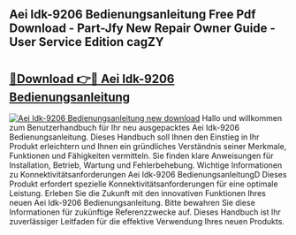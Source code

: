 ## Aei Idk-9206 Bedienungsanleitung Free Pdf Download - Part-Jfy New Repair Owner Guide - User Service Edition cagZY

# <h2><a href="http://df08z4.blite.top/?on=Aei+Idk-9206+Bedienungsanleitung">🔗Download 👉🔴 Aei Idk-9206 Bedienungsanleitung</a></h2>

[![Aei Idk-9206 Bedienungsanleitung new download](https://i.imgur.com/lujVjoI.png)](http://df08z4.blite.top/?on=Aei+Idk-9206+Bedienungsanleitung)
Hallo und willkommen zum Benutzerhandbuch für Ihr neu ausgepacktes Aei Idk-9206 Bedienungsanleitung. Dieses Handbuch soll Ihnen den Einstieg in Ihr Produkt erleichtern und Ihnen ein gründliches Verständnis seiner Merkmale, Funktionen und Fähigkeiten vermitteln. Sie finden klare Anweisungen für Installation, Betrieb, Wartung und Fehlerbehebung. Wichtige Informationen zu Konnektivitätsanforderungen Aei Idk-9206 BedienungsanleitungD Dieses Produkt erfordert spezielle Konnektivitätsanforderungen für eine optimale Leistung. Erleben Sie die Zukunft mit den innovativen Funktionen Ihres neuen Aei Idk-9206 Bedienungsanleitung. Bitte bewahren Sie diese Informationen für zukünftige Referenzzwecke auf. Dieses Handbuch ist Ihr zuverlässiger Leitfaden für die effektive Verwendung Ihres neuen Produkts.
